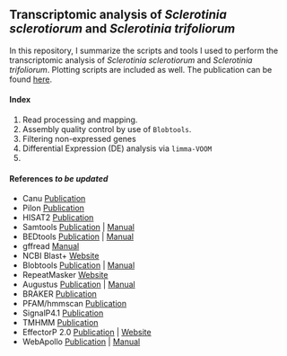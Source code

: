 ## Transcriptomic analysis of *Sclerotinia sclerotiorum* and *Sclerotinia trifoliorum*

In this repository, I summarize the scripts and tools I used to perform the transcriptomic analysis of *Sclerotinia sclerotiorum* and *Sclerotinia trifoliorum*. Plotting scripts are included as well. The publication can be found [here](https://doi.org/10.1101/2020.xx.xx.xxxxxx).

#### Index

01. Read processing and mapping.
02. Assembly quality control by use of `Blobtools`.
03. Filtering non-expressed genes
04. Differential Expression (DE) analysis via `limma-VOOM`
05. 

#### References *to be updated*

- Canu [Publication](http://www.pubmedcentral.nih.gov/articlerender.fcgi?artid=PMC5411767)
- Pilon [Publication](http://dx.plos.org/10.1371/journal.pone.0112963)
- HISAT2 [Publication](http://www.nature.com/articles/nmeth.3317)
- Samtools [Publication](https://academic.oup.com/bioinformatics/article/25/16/2078/204688) | [Manual](http://www.htslib.org/doc/)
- BEDtools [Publication](https://academic.oup.com/bioinformatics/article-lookup/doi/10.1093/bioinformatics/btq033) | [Manual](https://bedtools.readthedocs.io/en/latest/)
- gffread [Manual](http://ccb.jhu.edu/software/stringtie/gff.shtml)
- NCBI Blast+ [Website](https://www.ncbi.nlm.nih.gov/books/NBK279690/)
- Blobtools [Publication](https://f1000research.com/articles/6-1287/v1) | [Manual](https://blobtools.readme.io/docs)
- RepeatMasker [Website](http://www.repeatmasker.org)
- Augustus [Publication](https://academic.oup.com/nar/article/33/suppl_2/W465/2505649) | [Manual](https://vcru.wisc.edu/simonlab/bioinformatics/programs/augustus/docs/tutorial2015/index.html)
- BRAKER [Publication](https://academic.oup.com/bioinformatics/article-lookup/doi/10.1093/bioinformatics/btv661)
- PFAM/hmmscan [Publication](http://dx.plos.org/10.1371/journal.pcbi.1002195)
- SignalP4.1 [Publication](http://link.springer.com/10.1007/978-1-4939-7015-5_6)
- TMHMM [Publication](https://www.sciencedirect.com/science/article/pii/S0022283600943158?via%3Dihub)
- EffectorP 2.0 [Publication](http://doi.wiley.com/10.1111/mpp.12682) | [Website](http://effectorp.csiro.au)
- WebApollo [Publication](http://genomebiology.biomedcentral.com/articles/10.1186/gb-2013-14-8-r93) | [Manual](https://genomearchitect.readthedocs.io/en/latest/)
